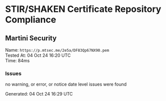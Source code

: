 # STIR/SHAKEN Certificate Repository Compliance

## Martini Security

Name: `https://p.mtsec.me/2e5a/DF83Qp67NX90.pem`\
Tested At: 04 Oct 24 16:20 UTC\
Time: 84ms

### Issues

no warning, or error, or notice date level issues were found

Generated: 04 Oct 24 16:29 UTC